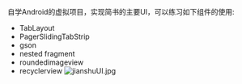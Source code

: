自学Android的虚拟项目，实现简书的主要UI，可以练习如下组件的使用:
- TabLayout 
- PagerSlidingTabStrip
- gson 
- nested fragment
- roundedimageview 
- recyclerview 
![jianshuUI.jpg](http://o81ljhejf.bkt.clouddn.com/myJianshu.png?imageView2/1/w/270/h/480/q/75) 
